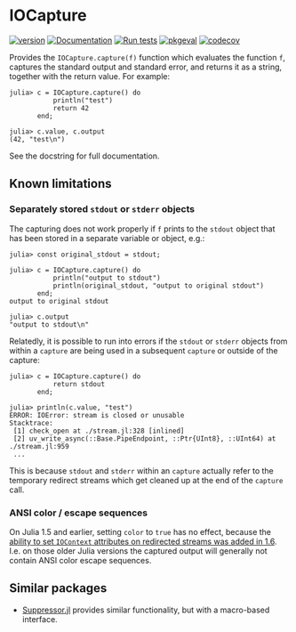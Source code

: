 # IOCapture

[![version](https://juliahub.com/docs/IOCapture/version.svg)](https://juliahub.com/ui/Packages/IOCapture/shLGd)
[![Documentation](https://img.shields.io/badge/docs-JuliaHub-blue.svg)](https://docs.juliahub.com/General/IOCapture/stable/)
[![Run tests](https://github.com/JuliaDocs/IOCapture.jl/workflows/CI/badge.svg)](https://github.com/JuliaDocs/IOCapture.jl/actions)
[![pkgeval](https://juliahub.com/docs/IOCapture/pkgeval.svg)](https://juliahub.com/ui/Packages/IOCapture/shLGd)
[![codecov](https://codecov.io/gh/JuliaDocs/IOCapture.jl/branch/master/graph/badge.svg)](https://codecov.io/gh/JuliaDocs/IOCapture.jl)

Provides the `IOCapture.capture(f)` function which evaluates the function `f`, captures the
standard output and standard error, and returns it as a string, together with the return
value. For example:

```julia-repl
julia> c = IOCapture.capture() do
           println("test")
           return 42
       end;

julia> c.value, c.output
(42, "test\n")
```

See the docstring for full documentation.

## Known limitations

### Separately stored `stdout` or `stderr` objects

The capturing does not work properly if `f` prints to the `stdout` object that has been
stored in a separate variable or object, e.g.:

```julia-repl
julia> const original_stdout = stdout;

julia> c = IOCapture.capture() do
           println("output to stdout")
           println(original_stdout, "output to original stdout")
       end;
output to original stdout

julia> c.output
"output to stdout\n"
```

Relatedly, it is possible to run into errors if the `stdout` or `stderr` objects from
within a `capture` are being used in a subsequent `capture` or outside of the capture:

```julia-repl
julia> c = IOCapture.capture() do
           return stdout
       end;

julia> println(c.value, "test")
ERROR: IOError: stream is closed or unusable
Stacktrace:
 [1] check_open at ./stream.jl:328 [inlined]
 [2] uv_write_async(::Base.PipeEndpoint, ::Ptr{UInt8}, ::UInt64) at ./stream.jl:959
 ...
```

This is because `stdout` and `stderr` within an `capture` actually refer to the temporary
redirect streams which get cleaned up at the end of the `capture` call.

### ANSI color / escape sequences

On Julia 1.5 and earlier, setting `color` to `true` has no effect, because the [ability to
set `IOContext` attributes on redirected streams was added in
1.6](https://github.com/JuliaLang/julia/pull/36688). I.e. on those older Julia versions the
captured output will generally not contain ANSI color escape sequences.


## Similar packages

* [Suppressor.jl](https://github.com/JuliaIO/Suppressor.jl) provides similar functionality,
  but with a macro-based interface.
